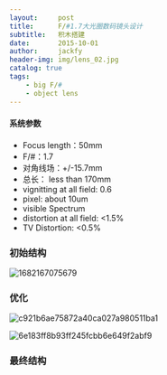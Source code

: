 ```yaml
---
layout:     post
title:      F/#1.7大光圈数码镜头设计
subtitle:   积木搭建
date:       2015-10-01
author:     jackfy
header-img: img/lens_02.jpg
catalog: true
tags:
    - big F/#
    - object lens
---
```


#### 系统参数

- Focus length：50mm
- F/#：1.7
- 对角线场：+/-15.7mm
- 总长： less than 170mm
- vignitting at all field: 0.6
- pixel: about 10um
- visible Spectrum
- distortion at all field: <1.5%
- TV Distortion: <0.5%

### 初始结构

![1682167075679](https://user-images.githubusercontent.com/131378528/233785226-480eaf24-f95c-4c98-aff5-bd0193ccef25.png)

### 优化
![c921b6ae75872a40ca027a980511ba1](https://user-images.githubusercontent.com/131378528/233784663-faaa96d5-45de-46d5-8be1-5bd143abfd4b.png)

![6e183ff8b93ff245fcbb6e649f2abf9](https://user-images.githubusercontent.com/131378528/233784687-71e06943-9ed8-4af2-b6cb-ac99c7e74556.png)



### 最终结构



